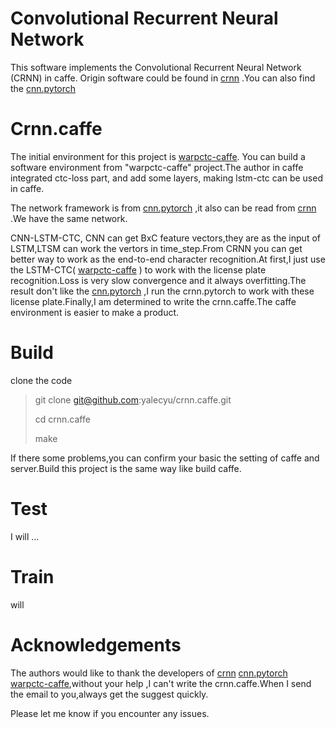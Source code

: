 # Convolutional Recurrent Neural Network

​This software implements the Convolutional Recurrent Neural Network (CRNN) in caffe. Origin software could be found in [crnn](https://github.com/bgshih/crnn) .You can also find the [cnn.pytorch](https://github.com/meijieru/crnn.pytorch) 

# Crnn.caffe

​The initial environment for this project is [warpctc-caffe](https://github.com/xmfbit/warpctc-caffe). You can build a software environment from "warpctc-caffe" project.The author in caffe integrated ctc-loss part, and add some layers, making lstm-ctc can be used in caffe.

​The network framework is from  [cnn.pytorch](https://github.com/meijieru/crnn.pytorch) ,it also can be read from  [crnn](https://github.com/bgshih/crnn) .We have the same network.

​CNN-LSTM-CTC, CNN can get BxC feature vectors,they are as the input of LSTM,LTSM can work the vertors in time_step.From CRNN you can get better way to work as the end-to-end character recognition.At first,I just use the LSTM-CTC( [warpctc-caffe](https://github.com/xmfbit/warpctc-caffe) ) to work with the license plate recognition.Loss is very slow convergence and it always overfitting.The result don't like the [cnn.pytorch](https://github.com/meijieru/crnn.pytorch) ,I run the crnn.pytorch to work with these license plate.Finally,I am determined to write the crnn.caffe.The caffe environment is easier to make a product.

# Build

clone the code

> git clone git@github.com:yalecyu/crnn.caffe.git
>
> cd crnn.caffe
>
> make

If there some problems,you can confirm your basic the setting of caffe and server.Build this project is the same way like build caffe.

# Test

I will ...

# Train

will

# Acknowledgements

The authors would like to thank the developers of  [crnn](https://github.com/bgshih/crnn)  [cnn.pytorch](https://github.com/meijieru/crnn.pytorch)  [warpctc-caffe](https://github.com/xmfbit/warpctc-caffe),without your help ,I can't write the crnn.caffe.When I send the email to you,always get the suggest quickly.

Please let me know if you encounter any issues.


